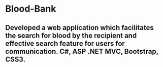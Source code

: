 # Blood-Bank

## Developed a web application which facilitates the search for blood by the recipient and effective search feature for users for communication. C#, ASP .NET MVC, Bootstrap, CSS3.
